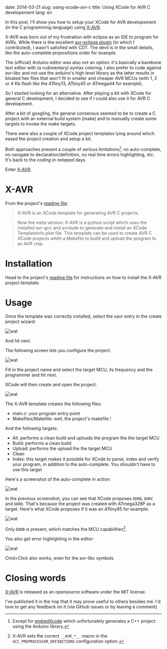 date: 2014-03-21
slug: using-xcode-avr-c
title: Using XCode for AVR C developement
lang: en

In this post, I'll show you how to setup your XCode for AVR developement (in the C programming language) using [X-AVR](https://github.com/jawher/xavr).

X-AVR was born out of my frustration with eclipse as an IDE to program for AVRs.
While there is the excellent [avr-eclipse plugin](https://github.com/keestux/avr-eclipse-plugin) (to which I contributed), I wasn't satisfied with CDT.
The devil is in the small details, like the auto-complete propositions order for example.

The (official) Arduino editor was also not an option:
it's basically a barebone text editor with (a rudimentary) syntax coloring.
I also prefer to code against avr-libc and not use the arduino's high level library as the latter results in bloated hex files that won't fit in smaller and cheaper AVR MCUs (with 1, 2 or 4 Kb flash like the ATtiny13, ATtiny45 or ATmega44 for example).

So I started looking for an alternative.
After playing a bit with XCode for general C development, I decided to see if I could also use it for AVR C development.

After a bit of googling, the general consensus seemed to be to create a C project with an external build system (make) and to manually create some targets to invoke the make targets.

There were also a couple of XCode project templates lying around which eased the project creation and setup a bit.

Both approaches present a couple of serious limitations[^1]: no auto-complete, no navigate to declaration/definition, no real time errors highlighting, etc.
It's back to the *coding in notepad* days.

Enter [X-AVR](https://github.com/jawher/xavr).

# X-AVR

From the project's [readme file](https://github.com/jawher/xavr/blob/master/README.md):

> X-AVR is an XCode template for generating AVR C projects.

> Now the meta version: X-AVR is a python script which uses the installed avr-gcc and avrdude to generate and install an XCode TemplateInfo.plist file. This template can be used to create AVR C XCode projects whith a Makefile to build and upload the program to an AVR chip.

# Installation

Head to the project's [readme file](https://github.com/jawher/xavr/blob/master/README.md) for instructions on how to install the X-AVR project template.

# Usage

Once the template was correctly installed, select the xavr entry in the create project wizard:

![wat](/images/xavr/wizard-1.png)

And hit next.

The following screen lets you configure the project:

![wat](/images/xavr/wizard-2.png)

Fill in the project name and select the target MCU, its frequency and the programmer and hit next.

XCode will then create and open the project:

![wat](/images/xavr/targets.png)

The X-AVR template creates the following files:

* main.c: your program entry point
* Makefiles/Makefile: well, the project's makefile !

And the following targets:

* All: performs a clean build and uploads the program the the target MCU
* Build: performs a clean build
* Upload: performs the upload the the target MCU
* Clean
* Index: this target makes it possible for XCode to parse, index and verify your program, in addition to the auto-complete. You shouldn't have to use this target

Here's a screenshot of the auto-complete in action:

![wat](/images/xavr/autocomplete-1.png)

In the previous screenshot, you can see that XCode proposes `DDRB`, `DDRC` and `DDRD`.
That's because the project was created with ATmega328P as a target.
Here's what XCode proposes if it was an ATtiny85 for example:

![wat](/images/xavr/autocomplete-2.png)

Only `DDRB` is present, which matches the MCU capabilities[^2].

You also get error highlighting in the editor:

![wat](/images/xavr/errors.png)

Cmd+Click also works, even for the avr-libc symbols.

# Closing words

[X-AVR](https://github.com/jawher/xavr) is released as an opensource software under the MIT license.

I've published it in the hop that it may prove useful to others besides me.
I'd love to get any feedback on it (via Github issues or by leaving a comment)



[^1]: Except for [embedXcode](http://embedxcode.weebly.com/) which unfortunately generates a C++ project using the Arduino library.
[^2]: X-AVR sets the correct `__AVR_*__` macro in the `GCC_PREPROCESSOR_DEFINITIONS` configuration option.